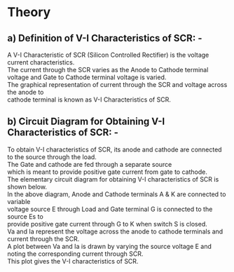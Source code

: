 <h1> Theory </h1>
<h2>a) Definition of V-I Characteristics of SCR: -</h2>
A V-I Characteristic of SCR (Silicon Controlled Rectifier) is the voltage current characteristics.<br> The current through the SCR varies as the Anode to Cathode terminal <br>voltage and Gate to Cathode terminal voltage is varied. <br>The graphical representation of current through the SCR and voltage across the anode to <br>cathode terminal is known as V-I Characteristics of SCR.
<h2>b) Circuit Diagram for Obtaining V-I Characteristics of SCR: -</h2>
To obtain V-I characteristics of SCR, its anode and cathode are connected to the source through the load.<br> The Gate and cathode are fed through a separate source <br>which is meant to provide positive gate current from gate to cathode.<br> The elementary circuit diagram for obtaining V-I characteristics of SCR is shown below.<br>
In the above diagram, Anode and Cathode terminals A & K are connected to variable<br> voltage source E through Load and Gate terminal G is connected to the source Es to <br>provide positive gate current through G to K when switch S is closed.<br> Va and Ia represent the voltage across the anode to cathode terminals and current through the SCR. <br>A plot between Va and Ia is drawn by varying the source voltage E and noting the corresponding current through SCR.<br> This plot gives the V-I characteristics of SCR.
